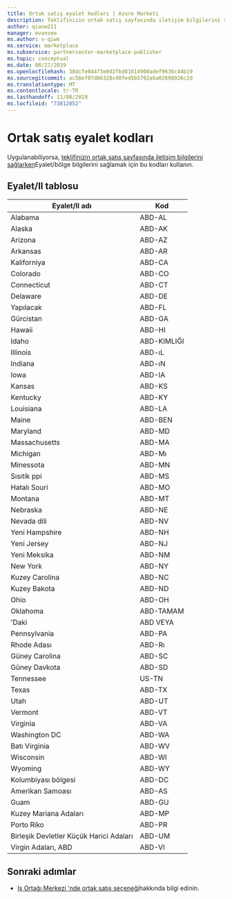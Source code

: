 ```yaml
---
title: Ortak satış eyalet kodları | Azure Marketi
description: Teklifinizin ortak satış sayfasında iletişim bilgilerini sağlarken bu eyalet/bölge kodlarını kullanın.
author: qianw211
manager: evansma
ms.author: v-qiwe
ms.service: marketplace
ms.subservice: partnercenter-marketplace-publisher
ms.topic: conceptual
ms.date: 08/27/2019
ms.openlocfilehash: 38dcfe04473e8d2fbd81614908adef9636c44b19
ms.sourcegitcommit: ac56ef07d86328c40fed5b5792a6a02698926c2d
ms.translationtype: MT
ms.contentlocale: tr-TR
ms.lasthandoff: 11/08/2019
ms.locfileid: "73812852"
---
```

# <a name="co-sell-state-codes"></a>Ortak satış eyalet kodları

Uygulanabiliyorsa, [teklifinizin ortak satış sayfasında iletişim bilgilerini sağlarken](commercial-marketplace-co-sell.md#contacts)Eyalet/bölge bilgilerini sağlamak için bu kodları kullanın.

## <a name="stateprovince-table"></a>Eyalet/Il tablosu

|   Eyalet/Il adı               |   Kod    |
|-------------------------------------|-----------|
| Alabama                             | ABD-AL     |
| Alaska                              | ABD-AK     |
| Arizona                             | ABD-AZ     |
| Arkansas                            | ABD-AR     |
| Kaliforniya                          | ABD-CA     |
| Colorado                            | ABD-CO     |
| Connecticut                         | ABD-CT     |
| Delaware                            | ABD-DE     |
| Yapılacak                             | ABD-FL     |
| Gürcistan                             | ABD-GA     |
| Hawaii                              | ABD-HI     |
| Idaho                               | ABD-KIMLIĞI     |
| Illinois                            | ABD-ıL     |
| Indiana                             | ABD-ıN     |
| Iowa                                | ABD-IA     |
| Kansas                              | ABD-KS     |
| Kentucky                            | ABD-KY     |
| Louisiana                           | ABD-LA     |
| Maine                               | ABD-BEN     |
| Maryland                            | ABD-MD     |
| Massachusetts                       | ABD-MA     |
| Michigan                            | ABD-Mı     |
| Minessota                           | ABD-MN     |
| Sısıtik ppi                         | ABD-MS     |
| Hatalı Souri                            | ABD-MO     |
| Montana                             | ABD-MT     |
| Nebraska                            | ABD-NE     |
| Nevada dili                              | ABD-NV     |
| Yeni Hampshire                       | ABD-NH     |
| Yeni Jersey                          | ABD-NJ     |
| Yeni Meksika                          | ABD-NM     |
| New York                            | ABD-NY     |
| Kuzey Carolina                      | ABD-NC     |
| Kuzey Bakota                        | ABD-ND     |
| Ohio                                | ABD-OH     |
| Oklahoma                            | ABD-TAMAM     |
| 'Daki                              | ABD VEYA     |
| Pennsylvania                        | ABD-PA     |
| Rhode Adası                        | ABD-Rı     |
| Güney Carolina                      | ABD-SC     |
| Güney Davkota                        | ABD-SD     |
| Tennessee                           | US-TN     |
| Texas                               | ABD-TX     |
| Utah                                | ABD-UT     |
| Vermont                             | ABD-VT     |
| Virginia                            | ABD-VA     |
| Washington DC                          | ABD-WA     |
| Batı Virginia                       | ABD-WV     |
| Wisconsin                           | ABD-WI     |
| Wyoming                             | ABD-WY     |
| Kolumbiyası bölgesi                | ABD-DC     |
| Amerikan Samoası                      | ABD-AS     |
| Guam                                | ABD-GU     |
| Kuzey Mariana Adaları            | ABD-MP     |
| Porto Riko                         | ABD-PR     |
| Birleşik Devletler Küçük Harici Adaları | ABD-UM    |
|Virgin Adaları, ABD                 | ABD-VI     |

## <a name="next-steps"></a>Sonraki adımlar

- [Iş Ortağı Merkezi 'nde ortak satış seçeneği](./commercial-marketplace-co-sell.md)hakkında bilgi edinin.